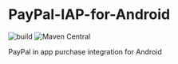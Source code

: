 # PayPal-IAP-for-Android

![build](https://github.com/KaustubhPatange/PayPal-IAP-for-Android/workflows/build/badge.svg)
![Maven Central](https://img.shields.io/maven-central/v/io.github.kaustubhpatange/paypal-iap)

PayPal in app purchase integration for Android 
